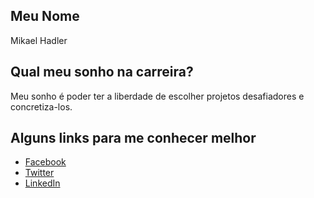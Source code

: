 ## Meu Nome

Mikael Hadler

## Qual meu sonho na carreira?

Meu sonho é poder ter a liberdade de escolher projetos desafiadores e concretiza-los. 

## Alguns links para me conhecer melhor

- [Facebook](https://www.facebook.com/profile.php?id=100011593187579)
- [Twitter](https://www.twitter.com/mikaelhadler)
- [LinkedIn](https://www.linkedin.com/in/mikaelhadler/)
```
